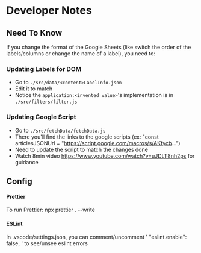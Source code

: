 # Developer Notes

## Need To Know

If you change the format of the Google Sheets (like switch the order of the labels/columns or change the name of a label), you need to:

### Updating Labels for DOM

-   Go to `./src/data/<content>LabelInfo.json`
-   Edit it to match
-   Notice the `application:<invented value>`'s implementation is in `./src/filters/filter.js`

### Updating Google Script

-   Go to `./src/fetchData/fetchData.js`
-   There you'll find the links to the google scripts (ex: "const articlesJSONUrl = "https://script.google.com/macros/s/AKfycb...")
-   Need to update the script to match the changes done
-   Watch 8min video https://www.youtube.com/watch?v=uJDLT8nh2ps for guidance

## Config

#### Prettier

To run Prettier: npx prettier . --write

#### ESLint

In .vscode/settings.json, you can comment/uncomment ' "eslint.enable": false, ' to see/unsee eslint errors
